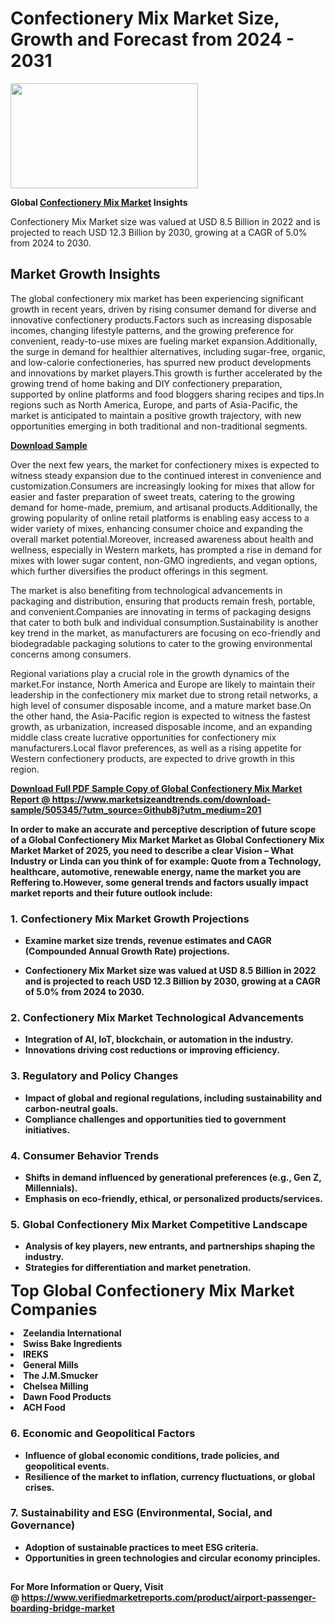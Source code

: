 <H1>Confectionery Mix Market Size, Growth and Forecast from 2024 - 2031</H1><img class="aligncenter size-medium wp-image-584254" src="https://thirdeyenews.in/wp-content/uploads/2024/09/Global-Market-Research-300x168.jpeg" alt="" width="300" height="168" /><p><strong>Global&nbsp;<a href="https://www.marketsizeandtrends.com/download-sample/505345/?utm_source=Github8j?utm_medium=201">Confectionery Mix Market</a> Insights</strong></p><p>Confectionery Mix Market size was valued at USD 8.5 Billion in 2022 and is projected to reach USD 12.3 Billion by 2030, growing at a CAGR of 5.0% from 2024 to 2030.</p><p><h2>Market Growth Insights</h2> <p>The global confectionery mix market has been experiencing significant growth in recent years, driven by rising consumer demand for diverse and innovative confectionery products.Factors such as increasing disposable incomes, changing lifestyle patterns, and the growing preference for convenient, ready-to-use mixes are fueling market expansion.Additionally, the surge in demand for healthier alternatives, including sugar-free, organic, and low-calorie confectioneries, has spurred new product developments and innovations by market players.This growth is further accelerated by the growing trend of home baking and DIY confectionery preparation, supported by online platforms and food bloggers sharing recipes and tips.In regions such as North America, Europe, and parts of Asia-Pacific, the market is anticipated to maintain a positive growth trajectory, with new opportunities emerging in both traditional and non-traditional segments.</p> <p><strong><a href="sample-link">Download Sample</a></strong></p> <p>Over the next few years, the market for confectionery mixes is expected to witness steady expansion due to the continued interest in convenience and customization.Consumers are increasingly looking for mixes that allow for easier and faster preparation of sweet treats, catering to the growing demand for home-made, premium, and artisanal products.Additionally, the growing popularity of online retail platforms is enabling easy access to a wider variety of mixes, enhancing consumer choice and expanding the overall market potential.Moreover, increased awareness about health and wellness, especially in Western markets, has prompted a rise in demand for mixes with lower sugar content, non-GMO ingredients, and vegan options, which further diversifies the product offerings in this segment.</p> <p>The market is also benefiting from technological advancements in packaging and distribution, ensuring that products remain fresh, portable, and convenient.Companies are innovating in terms of packaging designs that cater to both bulk and individual consumption.Sustainability is another key trend in the market, as manufacturers are focusing on eco-friendly and biodegradable packaging solutions to cater to the growing environmental concerns among consumers.</p> <p>Regional variations play a crucial role in the growth dynamics of the market.For instance, North America and Europe are likely to maintain their leadership in the confectionery mix market due to strong retail networks, a high level of consumer disposable income, and a mature market base.On the other hand, the Asia-Pacific region is expected to witness the fastest growth, as urbanization, increased disposable income, and an expanding middle class create lucrative opportunities for confectionery mix manufacturers.Local flavor preferences, as well as a rising appetite for Western confectionery products, are expected to drive growth in this region.</p> <p><strong><a href="more-link"></p><p><span class=""><strong>Download Full PDF Sample Copy of Global Confectionery Mix Market Report</strong> @ <a href="https://www.marketsizeandtrends.com/download-sample/505345/?utm_source=Github8j?utm_medium=201" target="_blank">https://www.marketsizeandtrends.com/download-sample/505345/?utm_source=Github8j?utm_medium=201</a></span></p><p>In order to make an accurate and perceptive description of future scope of a Global&nbsp;Confectionery Mix Market Market as Global&nbsp;Confectionery Mix Market Market of 2025, you need to describe a clear Vision &ndash; What Industry or Linda can you think of for example: Quote from a Technology, healthcare, automotive, renewable energy, name the market you are Reffering to.However, some general trends and factors usually impact market reports and their future outlook include:</p><h3>1.&nbsp;<strong>Confectionery Mix Market Growth Projections</strong></h3><ul><li>Examine market size trends, revenue estimates and CAGR (Compounded Annual Growth Rate) projections.</li><li><p>Confectionery Mix Market size was valued at USD 8.5 Billion in 2022 and is projected to reach USD 12.3 Billion by 2030, growing at a CAGR of 5.0% from 2024 to 2030.</p></li></ul><h3>2.&nbsp;<strong>Confectionery Mix Market Technological Advancements</strong></h3><ul><li>Integration of AI, IoT, blockchain, or automation in the industry.</li><li>Innovations driving cost reductions or improving efficiency.</li></ul><h3>3.&nbsp;<strong>Regulatory and Policy Changes</strong></h3><ul><li>Impact of global and regional regulations, including sustainability and carbon-neutral goals.</li><li>Compliance challenges and opportunities tied to government initiatives.</li></ul><h3>4.&nbsp;<strong>Consumer Behavior Trends</strong></h3><ul><li>Shifts in demand influenced by generational preferences (e.g., Gen Z, Millennials).</li><li>Emphasis on eco-friendly, ethical, or personalized products/services.</li></ul><h3>5.&nbsp;<strong>Global Confectionery Mix Market Competitive Landscape</strong></h3><ul><li>Analysis of key players, new entrants, and partnerships shaping the industry.</li><li>Strategies for differentiation and market penetration.</li></ul><p data-pm-slice="1 1 []"><span style="color: inherit; font-family: inherit; font-size: 25px;">Top Global Confectionery Mix Market Companies</span></p><div class="" data-test-id=""><p><li>Zeelandia International</li><li> Swiss Bake Ingredients</li><li> IREKS</li><li> General Mills</li><li> The J.M.Smucker</li><li> Chelsea Milling</li><li> Dawn Food Products</li><li> ACH Food</li></p></div><h3>6.&nbsp;<strong>Economic and Geopolitical Factors</strong></h3><ul><li>Influence of global economic conditions, trade policies, and geopolitical events.</li><li>Resilience of the market to inflation, currency fluctuations, or global crises.</li></ul><h3>7.&nbsp;<strong>Sustainability and ESG (Environmental, Social, and Governance)</strong></h3><ul><li>Adoption of sustainable practices to meet ESG criteria.</li><li>Opportunities in green technologies and circular economy principles.</li></ul><h2><strong style="font-size: 14px;">For More Information or Query, Visit @&nbsp;</strong><a style="background-color: #ffffff; font-size: 14px;" href="https://www.marketsizeandtrends.com/report/confectionery-mix-market/" target="_blank">https://www.verifiedmarketreports.com/product/airport-passenger-boarding-bridge-market</a></h2>